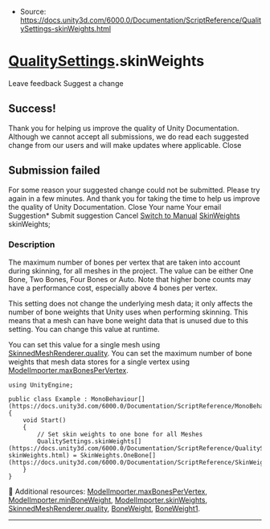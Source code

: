 * Source: https://docs.unity3d.com/6000.0/Documentation/ScriptReference/QualitySettings-skinWeights.html

#  [QualitySettings](https://docs.unity3d.com/6000.0/Documentation/ScriptReference/QualitySettings.html).skinWeights
Leave feedback
Suggest a change
## Success!
Thank you for helping us improve the quality of Unity Documentation. Although we cannot accept all submissions, we do read each suggested change from our users and will make updates where applicable.
Close
## Submission failed
For some reason your suggested change could not be submitted. Please <a>try again</a> in a few minutes. And thank you for taking the time to help us improve the quality of Unity Documentation.
Close
Your name Your email Suggestion* Submit suggestion
Cancel
[Switch to Manual](https://docs.unity3d.com/6000.0/Documentation/Manual/class-QualitySettings.html "Go to QualitySettings Component in the Manual")
[SkinWeights](https://docs.unity3d.com/6000.0/Documentation/ScriptReference/SkinWeights.html) skinWeights; 
### Description
The maximum number of bones per vertex that are taken into account during skinning, for all meshes in the project.
The value can be either One Bone, Two Bones, Four Bones or Auto. Note that higher bone counts may have a performance cost, especially above 4 bones per vertex.  
  
This setting does not change the underlying mesh data; it only affects the number of bone weights that Unity uses when performing skinning. This means that a mesh can have bone weight data that is unused due to this setting. You can change this value at runtime.  
  
You can set this value for a single mesh using [SkinnedMeshRenderer.quality](https://docs.unity3d.com/6000.0/Documentation/ScriptReference/SkinnedMeshRenderer-quality.html). You can set the maximum number of bone weights that mesh data stores for a single vertex using [ModelImporter.maxBonesPerVertex](https://docs.unity3d.com/6000.0/Documentation/ScriptReference/ModelImporter-maxBonesPerVertex.html).
```
using UnityEngine;  
  
public class Example : MonoBehaviour[](https://docs.unity3d.com/6000.0/Documentation/ScriptReference/MonoBehaviour.html)
{
    void Start()
    {
        // Set skin weights to one bone for all Meshes
        QualitySettings.skinWeights[](https://docs.unity3d.com/6000.0/Documentation/ScriptReference/QualitySettings-skinWeights.html) = SkinWeights.OneBone[](https://docs.unity3d.com/6000.0/Documentation/ScriptReference/SkinWeights.OneBone.html);
    }
}

```

Additional resources: [ModelImporter.maxBonesPerVertex](https://docs.unity3d.com/6000.0/Documentation/ScriptReference/ModelImporter-maxBonesPerVertex.html), [ModelImporter.minBoneWeight](https://docs.unity3d.com/6000.0/Documentation/ScriptReference/ModelImporter-minBoneWeight.html), [ModelImporter.skinWeights](https://docs.unity3d.com/6000.0/Documentation/ScriptReference/ModelImporter-skinWeights.html), [SkinnedMeshRenderer.quality](https://docs.unity3d.com/6000.0/Documentation/ScriptReference/SkinnedMeshRenderer-quality.html), [BoneWeight](https://docs.unity3d.com/6000.0/Documentation/ScriptReference/BoneWeight.html), [BoneWeight1](https://docs.unity3d.com/6000.0/Documentation/ScriptReference/BoneWeight1.html).
* * *
